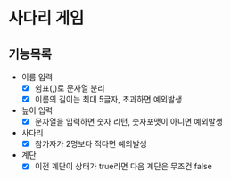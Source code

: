 # 사다리 게임
## 기능목록
- 이름 입력
  - [x] 쉼표(,)로 문자열 분리
  - [x] 이름의 길이는 최대 5글자, 초과하면 예외발생
- 높이 입력
  - [x] 문자열을 입력하면 숫자 리턴, 숫자포맷이 아니면 예외발생
- 사다리
  - [x] 참가자가 2명보다 적다면 예외발생
- 계단
  - [x] 이전 계단이 상태가 true라면 다음 계단은 무조건 false
